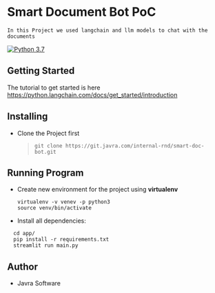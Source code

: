 # Smart Document Bot PoC


```
In this Project we used langchain and llm models to chat with the documents
```

[![Python 3.7](https://img.shields.io/badge/python-3.7-blue.svg)](https://www.python.org/downloads/release/python-370/)

## Getting Started
The tutorial to get started is here https://python.langchain.com/docs/get_started/introduction

## Installing
  - Clone the Project first
    > `git clone https://git.javra.com/internal-rnd/smart-doc-bot.git `
    
## Running Program
  - Create new environment for the project using **virtualenv**
     ```
    virtualenv -v venev -p python3
    source venv/bin/activate
    ```
  - Install all dependencies:
  ```
    cd app/
    pip install -r requirements.txt
    streamlit run main.py
  ```    
## Author
  - Javra Software